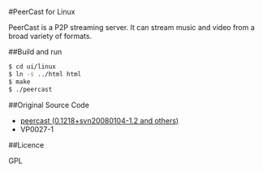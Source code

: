 #PeerCast for Linux

PeerCast is a P2P streaming server. 
It can stream music and video from a broad variety of formats. 

##Build and run

``` bash
$ cd ui/linux
$ ln -s ../html html
$ make
$ ./peercast
```

##Original Source Code

- [peercast (0.1218+svn20080104-1.2 and others)](http://packages.debian.org/en/sid/peercast)
- VP0027-1

##Licence

GPL
